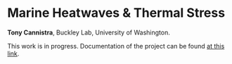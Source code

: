 # Marine Heatwaves & Thermal Stress

**Tony Cannistra**, Buckley Lab, University of Washington. 

This work is in progress. Documentation of the project can be found [at this link](https://docs.google.com/document/d/1H9s28hyGHutNB8zu0ovjLUbG8HVl_1gtgFCHLV0lHQM/edit?usp=sharing). 
